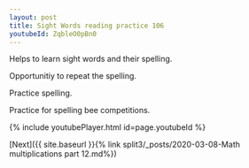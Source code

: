 ```yaml
---
layout: post
title: Sight Words reading practice 106
youtubeId: ZqbleO0pBn0
---
```

 
 
Helps to learn sight words and their spelling.

Opportunitiy to repeat the spelling. 

Practice spelling. 
 
Practice for spelling bee competitions. 
 
{% include youtubePlayer.html id=page.youtubeId %}
 
 

[Next]({{ site.baseurl }}{% link  split3/_posts/2020-03-08-Math multiplications part 12.md%})
 
